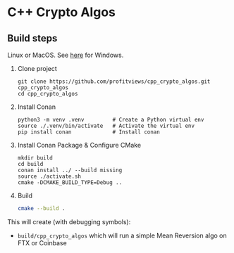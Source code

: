 # C++ Crypto Algos

## Build steps

Linux or MacOS.  See [here](https://github.com/profitviews/cpp_crypto_algos/blob/896f7bf3a1c54c4f2597a2abfd4de70bb8ed32e1/windows.md) for Windows.

1. Clone project
   ```
   git clone https://github.com/profitviews/cpp_crypto_algos.git cpp_crypto_algos
   cd cpp_crypto_algos
   ```

2. Install Conan
   ```
   python3 -m venv .venv         # Create a Python virtual env
   source ./.venv/bin/activate   # Activate the virtual env
   pip install conan             # Install conan
   ```

3. Install Conan Package & Configure CMake 
   ```
   mkdir build
   cd build
   conan install ../ --build missing
   source ./activate.sh
   cmake -DCMAKE_BUILD_TYPE=Debug ..
   ```
   
4. Build
   ```bash
   cmake --build .
   ```

This will create (with debugging symbols):

* `build/cpp_crypto_algos` which will run a simple Mean Reversion algo on FTX or Coinbase
